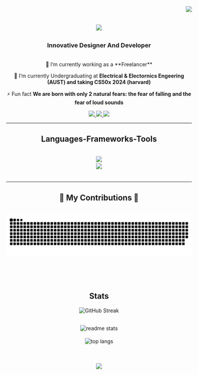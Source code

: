 <img align="right" src="https://visitor-badge.laobi.icu/badge?page_id=ZiadHAsan.ZiadHAsan" />

<h1 align="center">
    <img src="https://readme-typing-svg.herokuapp.com/?font=Righteous&size=35&center=true&vCenter=true&width=500&height=70&duration=4000&lines=Hey+There!+👋;+I'm+Ziad+Hasan!;" />
</h1>

<h3 align="center">Innovative Designer And Developer</h3>

<br/>

<div align="center">
 🔭 I’m currently working as a **Freelancer**
 
 🌱 I’m currently Undergraduating at **Electrical & Electornics Engeering (AUST) and taking CS50x 2024 (harvard)**

 ⚡ Fun fact **We are born with only 2 natural fears: the fear of falling and the fear of loud sounds**
 </div>
 
<div align="center"> 
  <a href="mailto:23ziadhasan@gmail.com">
    <img src="https://img.shields.io/badge/Gmail-333333?style=for-the-badge&logo=gmail&logoColor=red" />
  </a>
  <a href="https://www.linkedin.com/in/ziad-hasan-b63327211" >
    <img src="https://img.shields.io/badge/LinkedIn-0077B5?style=for-the-badge&logo=linkedin&logoColor=white" />
  </a>
  <a href="https://ziadhasan.github.io/portfolio/" target="_blank">
     <img src="https://img.shields.io/badge/Portfolio-FF5722?style=for-the-badge&logo=todoist&logoColor=white"/> 
  </a>
</div>

 <hr/>
 
<h2 align="center"> Languages-Frameworks-Tools </h2>
<br/>
<div align="center">
    <img src="https://skillicons.dev/icons?i=bootstrap,html,css,vscode,github,git" /> <br>
    <img src="https://skillicons.dev/icons?i=python,javascript,c,java" /><br>
</div>

<br/>
<hr/>
<div align="center">
  <h2>🐍 My Contributions 🐍</h2>
  <br>
  <img alt="snake eating my contributions" src="https://raw.githubusercontent.com/ZiadHAsan/ZiadHAsan/output/github-contribution-grid-snake.svg" />
  
  <br/><br/><br/>
</div>

<div align="center">
    <h2 align="center"> Stats </h2>
<div align=center>
  <img src="https://streak-stats.demolab.com?user=ZiadHAsan&theme=onedark" alt="GitHub Streak""/>
<br/><br/>

<img width=390 src="https://github-readme-stats.vercel.app/api?username=ZiadHAsan&count_private=true&show_icons=true&theme=react&rank_icon=github&border_radius=20" alt="readme stats" /> <br/> <br/>
  <img width=390 align="center" src="https://github-readme-stats.vercel.app/api/top-langs/?username=ZiadHAsan&hide=HTML&langs_count=8&layout=compact&theme=react&border_radius=10&size_weight=0.5&count_weight=0.5&exclude_repo=github-readme-stats" alt="top langs" />

<h1 align="center">
    <img src="https://readme-typing-svg.herokuapp.com/?font=Righteous&size=35&center=true&vCenter=true&width=500&height=70&duration=4000&lines=Contact+Me+Anytime;+I'm+Avilable+to+you!;" />
</h1>
